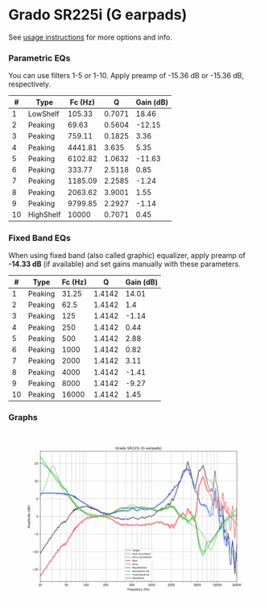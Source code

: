 # Grado SR225i (G earpads)
See [usage instructions](https://github.com/jaakkopasanen/AutoEq#usage) for more options and info.

### Parametric EQs
You can use filters 1-5 or 1-10. Apply preamp of -15.36 dB or -15.36 dB, respectively.

|   # | Type      |   Fc (Hz) |      Q |   Gain (dB) |
|-----|-----------|-----------|--------|-------------|
|   1 | LowShelf  |    105.33 | 0.7071 |       18.46 |
|   2 | Peaking   |     69.63 | 0.5604 |      -12.15 |
|   3 | Peaking   |    759.11 | 0.1825 |        3.36 |
|   4 | Peaking   |   4441.81 | 3.635  |        5.35 |
|   5 | Peaking   |   6102.82 | 1.0632 |      -11.63 |
|   6 | Peaking   |    333.77 | 2.5118 |        0.85 |
|   7 | Peaking   |   1185.09 | 2.2585 |       -1.24 |
|   8 | Peaking   |   2063.62 | 3.9001 |        1.55 |
|   9 | Peaking   |   9799.85 | 2.2927 |       -1.14 |
|  10 | HighShelf |  10000    | 0.7071 |        0.45 |

### Fixed Band EQs
When using fixed band (also called graphic) equalizer, apply preamp of **-14.33 dB** (if available) and set gains manually with these parameters.

|   # | Type    |   Fc (Hz) |      Q |   Gain (dB) |
|-----|---------|-----------|--------|-------------|
|   1 | Peaking |     31.25 | 1.4142 |       14.01 |
|   2 | Peaking |     62.5  | 1.4142 |        1.4  |
|   3 | Peaking |    125    | 1.4142 |       -1.14 |
|   4 | Peaking |    250    | 1.4142 |        0.44 |
|   5 | Peaking |    500    | 1.4142 |        2.88 |
|   6 | Peaking |   1000    | 1.4142 |        0.82 |
|   7 | Peaking |   2000    | 1.4142 |        3.11 |
|   8 | Peaking |   4000    | 1.4142 |       -1.41 |
|   9 | Peaking |   8000    | 1.4142 |       -9.27 |
|  10 | Peaking |  16000    | 1.4142 |        1.45 |

### Graphs
![](./Grado%20SR225i%20(G%20earpads).png)

